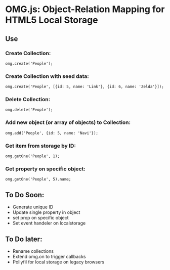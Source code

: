 # OMG.js: Object-Relation Mapping for HTML5 Local Storage

## Use
### Create Collection: 
```omg.create('People');```

### Create Collection with seed data: 
```omg.create('People', [{id: 5, name: 'Link'}, {id: 6, name: 'Zelda'}]);```

### Delete Collection: 
```omg.delete('People');```

### Add new object (or array of objects) to Collection: 
```omg.add('People', {id: 5, name: 'Navi'});```

### Get item from storage by ID: 
```omg.getOne('People', 1);```

### Get property on specific object: 
```omg.getOne('People', 5).name;```

## To Do Soon:
- Generate unique ID
- Update single property in object
- set prop on specific object
- Set event handeler on localstorage

## To Do later:
- Rename collections
- Extend omg.on to trigger callbacks
- Pollyfil for local storage on legacy browsers 